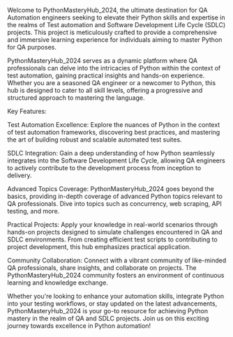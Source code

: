 Welcome to PythonMasteryHub_2024, the ultimate destination for QA Automation engineers seeking to elevate their Python skills and expertise in the realms of Test automation and Software Development Life Cycle (SDLC) projects. This project is meticulously crafted to provide a comprehensive and immersive learning experience for individuals aiming to master Python for QA purposes.

PythonMasteryHub_2024 serves as a dynamic platform where QA professionals can delve into the intricacies of Python within the context of test automation, gaining practical insights and hands-on experience. Whether you are a seasoned QA engineer or a newcomer to Python, this hub is designed to cater to all skill levels, offering a progressive and structured approach to mastering the language.

Key Features:

Test Automation Excellence: Explore the nuances of Python in the context of test automation frameworks, discovering best practices, and mastering the art of building robust and scalable automated test suites.

SDLC Integration: Gain a deep understanding of how Python seamlessly integrates into the Software Development Life Cycle, allowing QA engineers to actively contribute to the development process from inception to delivery.

Advanced Topics Coverage: PythonMasteryHub_2024 goes beyond the basics, providing in-depth coverage of advanced Python topics relevant to QA professionals. Dive into topics such as concurrency, web scraping, API testing, and more.

Practical Projects: Apply your knowledge in real-world scenarios through hands-on projects designed to simulate challenges encountered in QA and SDLC environments. From creating efficient test scripts to contributing to project development, this hub emphasizes practical application.

Community Collaboration: Connect with a vibrant community of like-minded QA professionals, share insights, and collaborate on projects. The PythonMasteryHub_2024 community fosters an environment of continuous learning and knowledge exchange.

Whether you're looking to enhance your automation skills, integrate Python into your testing workflows, or stay updated on the latest advancements, PythonMasteryHub_2024 is your go-to resource for achieving Python mastery in the realm of QA and SDLC projects. Join us on this exciting journey towards excellence in Python automation!

